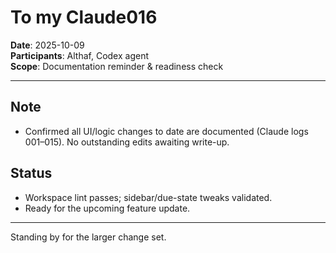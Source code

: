 # To my Claude016

**Date**: 2025-10-09  
**Participants**: Althaf, Codex agent  
**Scope**: Documentation reminder & readiness check

---

## Note
- Confirmed all UI/logic changes to date are documented (Claude logs 001–015). No outstanding edits awaiting write-up.

## Status
- Workspace lint passes; sidebar/due-state tweaks validated.
- Ready for the upcoming feature update.

---

Standing by for the larger change set.
